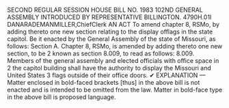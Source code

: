 SECOND REGULAR SESSION
HOUSE BILL NO. 1983
102ND GENERAL ASSEMBLY
INTRODUCED BY REPRESENTATIVE BILLINGTON.
4790H.01I DANARADEMANMILLER,ChiefClerk
AN ACT
To amend chapter 8, RSMo, by adding thereto one new section relating to the display offlags
in the state capitol.
Be it enacted by the General Assembly of the state of Missouri, as follows:
Section A. Chapter 8, RSMo, is amended by adding thereto one new section, to be
2 known as section 8.009, to read as follows:
8.009. Members of the general assembly and elected officials with office space in
2 the capitol building shall have the authority to display the Missouri and United States
3 flags outside of their office doors.
✔
EXPLANATION — Matter enclosed in bold-faced brackets [thus] in the above bill is not enacted and is
intended to be omitted from the law. Matter in bold-face type in the above bill is proposed language.